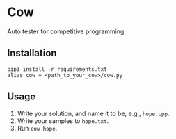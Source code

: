 # Cow

Auto tester for competitive programming.

## Installation

```
pip3 install -r requirements.txt
alias cow = <path_to_your_cow>/cow.py
```

## Usage

1. Write your solution, and name it to be, e.g., `hope.cpp`.
2. Write your samples to `hope.txt`.
3. Run `cow hope`.
